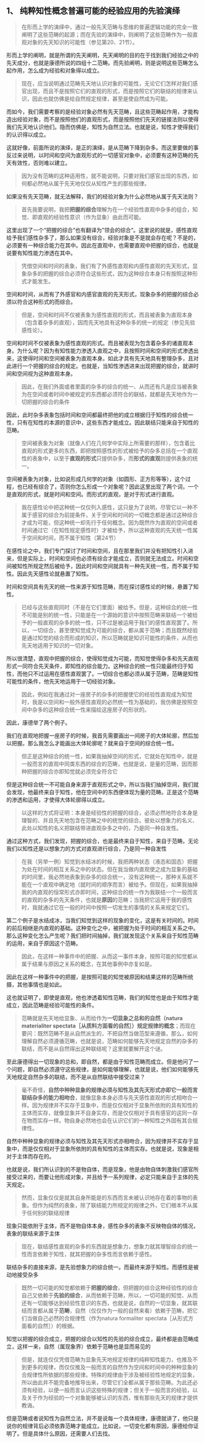 <h2>1、<b> 纯粹知性概念普遍可能的经验应用的先验演绎</b></h2><blockquote data-pid="jrYsg4i2">在形而上学的演绎中，通过一般先天范畴与思维的普遍逻辑功能的完全一致阐明了这些范畴的起源；而在先验的演绎中，则阐明了这些范畴作为一般直观对象的先天知识的可能性（参见第20、21节）。</blockquote><p data-pid="UkJNxLjX">形而上学的阐明，就是所谓的先天阐明，先天阐明的目的在于找到我们经验之中的先天成分，也就是康德所说的四组十二范畴。而先验阐明，则是说明这些范畴怎么起作用，怎么成为经验和对象得以成立。</p><blockquote data-pid="oeMYTMuc">现在，应当说明通过范畴先天地认识对象的可能性，无论它们怎样对我们感官出现，而且不是按照它们的直观的形式，而是按照它们的联结的规律来认识，因此也就仿佛是给自然规定规律，甚至是使自然成为可能。</blockquote><p data-pid="OBET2uIL">而如今，我们需要考察的是经验对象必然有先天范畴，且这些范畴起作用，才能构造出经验对象，而不是按照他们的直观形式，而是按照他们先天的链接法则以使得我们先天地认识他们。隐而仿佛是，知性为自然立法。也就是说，知性才使得我们的认识得以成立。</p><p data-pid="AET5nQsq">这就好像，前面所说的演绎，是正的演绎，是从范畴下降到杂多。而这里要做的事反过来说明，以时间和空间为直观形式的一切感官对象中，必须要有这种范畴的先天有效性，否则难以建立。</p><blockquote data-pid="iRHRqE0R">因为没有范畴的这种适用性，就不能说明，只要对我们感官出现的东西，如何都必然地从属于先天地仅仅从知性产生的那些规律。</blockquote><p data-pid="pfWXCZt6">如果没有先天范畴，就无法解释，我们的经验对象为什么必然地从属于先天法则？</p><blockquote data-pid="d8bhmurh">首先我要说明，我把<b>把握的综合</b>理解为在一个经验性直观中杂多的组合，知觉、即直观的经验性意识（作为显象）由此而可能。</blockquote><p data-pid="Dx3MQjSo">这里出现了一个“把握的综合”也有翻译为”领会的综合“。这里说的就是，感性直观给予我们感性杂多了，那么如果没有综合，经验对象是不是就会存在呢？不是的，必须要有一种综合能力在其中。因此在直观中，也需要直观中把握的综合，也就是说要有知性能力渗透在其中。</p><blockquote data-pid="9GSDrYSR">凭借空间和时间的表象，我们有了外感性直观和内感性直观的先天形式，显象杂多的把握的综合必须符合这些形式，因为这种综合本身只有按照这种形式才能发生。</blockquote><p data-pid="u18GE1n_">空间和时间，从而有了外感官和内感官直观的先天形式，现象杂多的把握的综合必须以符合这种形式的而综合。</p><blockquote data-pid="iOUO87Ra">但是，空间和时间不仅被表象为感性直观的形式，而且被表象为直观本身（包含着杂多的直观），因而先天地具有这种杂多的统一的规定（参见先验感性论）。</blockquote><p data-pid="fZzOj3Zt">空间和时间不仅被表象为感性直观的形式。而且被表现为包含着杂多的诸直观本身。为什么呢？因为有知性能力渗透入直观之中，且按照时间和空间的形式渗透出来，这使得时间和空间被表象为直观本身。如此才具有先天地具有整理杂多，且对此进行一个把握的综合的规定。也就是，当知性渗透进来出现把握的综合，就讲时间和空间视为这种直观本身。</p><blockquote data-pid="4L8aNFqM">因此，在我们外面或者里面的杂多的综合的统一、从而还有凡是应当被表象为在空间或者时间中被规定的东西都必须符合的联结，就都是先天地作为一切把握的综合的条件</blockquote><p data-pid="yQiMno5U">因此，此时杂多表象包括时间和空间都最终把他的成立根据归于知性的综合统一性，只有在知性的本源的意识中，这些东西才能成立。因此联结只能来自于知性的范畴。</p><blockquote data-pid="AN03aoN4">空间被表象为对象（就像人们在几何学中实际上所需要的那样），包含着比直观的形式更多的东西，即把按照感性的形式被给予的杂多总括在一个直观性的表象中，以至于<b>直观的形式</b>只提供杂多，而<b>形式的直观</b>则提供表象的统一。</blockquote><p data-pid="IVgZZJzd">空间被表象为对象，比如说形成几何学的对象（如圆形、正方形等等），这个过程，也已经有综合了，否则你怎么形成一个对象呢？因此这里出现了两个词，一个是直观的形式，就是时间和空间。而形式的直观，是对于形式进行直观。</p><blockquote data-pid="3BgobEtC">我在感性论中把这种统一仅仅列入感性，这只是为了说明，尽管它以一种不属于感官的综合为前提条件，关于空间和时间的一切概念都是通过这种综合才成为可能，但这种统一却先行于任何概念。因为既然作为直观的空间或者时间通过它（在知性规定感性时）才被给予，所以这种直观的先天统一性属于空间和时间，而不属于知性（第24节）</blockquote><p data-pid="B9pw9xdL">在感性论之中，我们专门探讨了时间和空间，且在那里我们并没有把知性引入进来，但是实际上，时间和空间也必须有综合才能成立，否则就无法成立。时间和空间被知性所规定然后被给予，因此时间和空间就具有一种先天统一性，而不属于知性。因此先天感性论就悬置了知性。</p><p data-pid="-l9lBKTf">时间和空间具有先天的统一性来源于知性范畴，而在探讨感性论的时候，悬置了知性。</p><blockquote data-pid="MEX80X9s">已经与这些直观同时（不是在它们里面）被给予。但是，这种综合的统一性不可能是别的统一性，只能是在一个源始的意识中按照范畴来联结一个被给予的一般直观的杂多的统一性，只不过是被运用于我们的感性直观罢了。所以，一切综合，甚至使知觉成为可能的综合，都从属于范畴；而且既然经验是通过知觉的结合而形成的知识，所以范畴就是知识可能性的条件，从而也先天地适用于知识的一切对象。</blockquote><p data-pid="b3JJi6BY">所以很清楚，直观中把握的综合，使得知觉成为可能，而知觉使得杂多和先天直观形式一同符合先天条件，即知性的综合能力。这种综合的统一性只能最终归于知性，而他只不过运用在感性直观罢了。一切综合也都必须从属于范畴，范畴是知性可能性的条件，他先天地运用于一切经验对象。</p><blockquote data-pid="pOHSKePe">因此，例如在我通过对一座房子的杂多的把握使它的经验性直观成为知觉时，我是以空间和一般外感性直观的必然统一性为基础的，我仿佛是按照空间中杂多的这种综合统一性来描绘这座房子的形状的。</blockquote><p data-pid="BtSwst0U">因此，康德举了两个例子。</p><p data-pid="2Frx2hzM">我们在直观地把握一座房子的时候，我首先需要画出一间房子的大体轮廓，然后加以把握。那么我怎么才能画出大体轮廓呢？就来自于空间的综合统一性。</p><blockquote data-pid="A5V4HnYS">但正是这种综合的统一性，如果我抽掉空间的形式，它就处在知性中，就是一般而言的直观中同类东西的综合的范畴，也就是说，是量的范畴，因而那种把握的综合亦即知觉就必须完全符合它</blockquote><p data-pid="d4iCOem7">但是这种综合统一不可能自身来源于直观形式之中，所以当我们抽掉空间，我们就会发现，他最终来自于知性，他在空间中的东西便体现为量的范畴。正是这个范畴的渗透和运用，才使得大体轮廓得以成立。</p><blockquote data-pid="lU7Wmx_U">以这样的方式将证明：本身是经验性的把握的综合，必须必然地符合本身是理智的、并且先天地包含在范畴之中的统觉的综合。彼处以想象力的名义、此处以知性的名义把联结带进直观杂多之中的，乃是同一种自发性。</blockquote><p data-pid="ncy9A7cK">通过这种方式，我们发现，把握的综合，也是最终来自于知性，来自于范畴。无论我们以知性还是以想象力的方式对直观进行综合，乃是同一种自发性</p><blockquote data-pid="KIc9o_tH">在我（另举一例）知觉到水结冰的时候，我把两种状态（液态和固态）把握为处在时间的相互关系之中的状态。但在我当做内直观使之成为显象的基础的时间里，我必然地表象到杂多的综合统一，没有这种统一，那种关系就不能在一个直观中确定地（就时间的顺序而言）被给予。但现在，如果我抽掉我的内直观的恒常形式亦即时间，这种综合的统一作为我联结一个一般而言的直观的杂多的先天条件，也就是<b>原因</b>的范畴；当我把它运用于我的感性时，我就通过它在一般的时间中按照一切发生的事情的关系来规定它们。</blockquote><p data-pid="m3XR9LVF">第二个例子是水结成冰，当我们知觉到这样的现象的变化，这是有关时间的。时间的前后相继是内直观的基础。这种变化之中，被把握为处于时间的相互关系之中。那么这种变化怎么产生呢？我们把时间抽掉，我们就发现这个关系来自于知性范畴的运用，来自于原因这个范畴。</p><blockquote data-pid="omLB9izm">因此，在这样一种事件中的把握、从而这一事件本身，按照可能的知觉都从属于结果与原因之关系的概念，在其他事例中亦复如是。</blockquote><p data-pid="HG6lK7T5">因此在这样一种事件中的把握，是按照可能的知觉被原因和结果这样的范畴所统摄，其他事情也是如此。</p><p data-pid="jefNuylx">这也就证明了，即使是直观，他也渗透着知性范畴，我们的知觉也是由于知性才能成立，因此范畴是经验可能性的条件。</p><blockquote data-pid="hICJ_36z">范畴就是先天地给显象、从而给作为<b>一切显象之总和的自然（natura materialiter spectata［从质料方面看的自然］）规定规律的概念</b>；而现在要问：既然范畴不是从自然派生的，不把自然当做范型来遵循，那么，如何理解自然必须遵循范畴，也就是说，范畴如何能够先天地规定自然的杂多的联结，而不是从自然得出这种联结呢？这里就要解开这个谜。</blockquote><p data-pid="kgr1_9LV">至此康德得出一切现象的总和，即自然，都是由于知性范畴而成立。但是他问了一个问题，即自然必须遵守这些规律，是如何能够理解，也就是说，他们如何能够先天地规定自然杂多的联结，而不是从自然联结中接受过来？</p><blockquote data-pid="QDSKqDcO">毫不奇怪，<b>自然中种种显象的规律必须与知性及其先天形式亦即它一般而言联结杂多的能力相吻合</b>，就像显象本身必须与先天感性直观的形式相吻合一样。因为规律并不实存于显象中，而是仅仅相对于显象所依附的具有知性的主体而实存，就像显象并不自身实存，而是仅仅相对于具有感官的这同一存在物而实存一样。物自身必然地也会在认识它们的一种知性之外固有其合规律性。</blockquote><p data-pid="c87Sz9jw">自然中种种显象的规律必须与知性及其先天形式亦相吻合，因为规律并不实存于显象中，而是仅仅相对于显象所依附的具有知性的主体而实存。也就是说，现象是相对于主体而存在的。</p><p data-pid="e95O8WZd">也就是说，我们所认识到的不是物自体，而是现象，他是由物自体刺激我们感官所接受过来的，而要让他形成对象，并且给予一系列规律，必定只能来自于主体的先天规定。</p><blockquote data-pid="1G2_f2pH">然而，显象仅仅是就其自身所能是的东西而言未被认识地存在着的事物的表象。但作为纯然的表象，除了联结能力所规定的规律之外，它们根本不从属于任何别的联结规律</blockquote><p data-pid="__dbzW6E">现象只能依附于主体，而不是物自体本身，感性杂多的表象不反映物自体的情况，表象的联结来源于主体</p><blockquote data-pid="XZX1p-gT">现在，联结感性直观的杂多的东西就是想象力，想象力就其理智综合的统一性而言依赖于知性，就其把握的杂多性而言依赖于感性。</blockquote><p data-pid="-N9e08xP">联结杂多的直接来源，是先验想象力的综合统一。而最终来源于知性。而感性是被动地接受杂多</p><blockquote data-pid="DkAP6xj9">既然一切可能的知觉都依赖于<b>把握的综合</b>，但把握的综合这种经验性的综合自己又依赖于<b>先验的综合</b>，从而依赖于范畴，所以，一切可能的知觉、从而还有一切能够达到经验性意识的东西，也就是说，自然的一切显象，就其联结而言都从属于<b>范畴</b>，自然（仅仅作为一般的自然来看）依赖于范畴，把它们当做自己必然的合规律性（作为natura formaliter spectata［从形式方面看的自然］）的根据。</blockquote><p data-pid="kAMvV09v">知觉以把握的综合成立，把握的综合以知性的先验的综合成立，最终都是由范畴成立，这样一来，自然（属现象界）依赖于范畴也是显而易见的</p><blockquote data-pid="GQW0W3J6">但是，就连仅仅凭借范畴为显象先天地规定规律的纯粹知性能力，也推及不到更多的规律，而仅仅推及一般而言的自然作为空间和时间中的种种显象的合规律性所依据的那些规律。特殊的规律由于涉及被经验性地规定的显象，所以由此并不能完备地推导出来，尽管它们全都从属于那些范畴。为此还必须有经验，以便一般而言认识这些特殊的规律；但关于一般而言的经验，以及关于作为经验的一个对象能够被认识的东西，惟有那些先天的规律才提供教诲。</blockquote><p data-pid="A0eZL5UZ">但是范畴或者说知性为自然立法，并不是说每一个具体规律，康德就讲了，他只是说你的规律背后必须依靠范畴才能成立。比如说，一切变化都有原因，康德给你证明了。但是具体什么原因，还需要人们去找。</p>